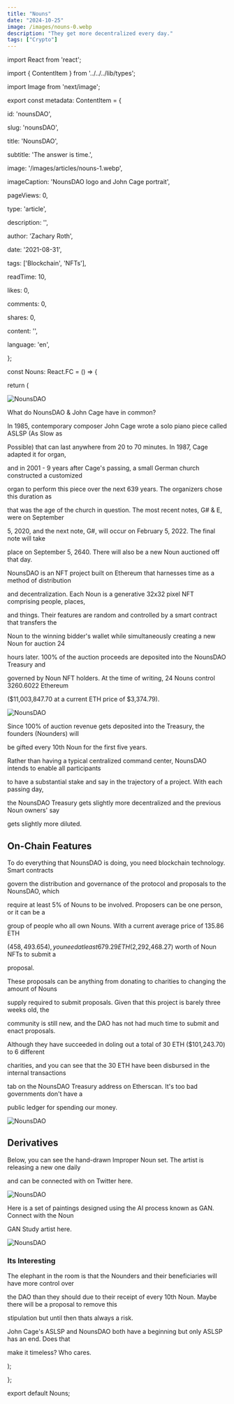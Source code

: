 ```yaml
---
title: "Nouns"
date: "2024-10-25"
image: /images/nouns-0.webp
description: "They get more decentralized every day."
tags: ["Crypto"]
---
```


import React from 'react';

import { ContentItem } from '../../../lib/types';

import Image from 'next/image';

  

export const metadata: ContentItem = {

id: 'nounsDAO',

slug: 'nounsDAO',

title: 'NounsDAO',

subtitle: 'The answer is time.',

image: '/images/articles/nouns-1.webp',

imageCaption: 'NounsDAO logo and John Cage portrait',

pageViews: 0,

type: 'article',

description: '',

author: 'Zachary Roth',

date: '2021-08-31',

tags: ['Blockchain', 'NFTs'],

readTime: 10,

likes: 0,

comments: 0,

shares: 0,

content: '',

language: 'en',

};

  

const Nouns: React.FC = () => {

return (

<article>

<Image src="/images/articles/nouns-2.webp" alt="NounsDAO" width={1000} height={1000} />

<p>What do NounsDAO & John Cage have in common?</p>

<p>

In 1985, contemporary composer John Cage wrote a solo piano piece called ASLSP (As Slow as

Possible) that can last anywhere from 20 to 70 minutes. In 1987, Cage adapted it for organ,

and in 2001 - 9 years after Cage's passing, a small German church constructed a customized

organ to perform this piece over the next 639 years. The organizers chose this duration as

that was the age of the church in question. The most recent notes, G# & E, were on September

5, 2020, and the next note, G#, will occur on February 5, 2022. The final note will take

place on September 5, 2640. There will also be a new Noun auctioned off that day.

</p>

<p>

NounsDAO is an NFT project built on Ethereum that harnesses time as a method of distribution

and decentralization. Each Noun is a generative 32x32 pixel NFT comprising people, places,

and things. Their features are random and controlled by a smart contract that transfers the

Noun to the winning bidder's wallet while simultaneously creating a new Noun for auction 24

hours later. 100% of the auction proceeds are deposited into the NounsDAO Treasury and

governed by Noun NFT holders. At the time of writing, 24 Nouns control 3260.6022 Ethereum

($11,003,847.70 at a current ETH price of $3,374.79).

</p>

<Image src="/images/articles/nouns-3.webp" alt="NounsDAO" width={1000} height={1000} />

<p>

Since 100% of auction revenue gets deposited into the Treasury, the founders (Nounders) will

be gifted every 10th Noun for the first five years.

</p>

<p>

Rather than having a typical centralized command center, NounsDAO intends to enable all participants

to have a substantial stake and say in the trajectory of a project. With each passing day,

the NounsDAO Treasury gets slightly more decentralized and the previous Noun owners' say

gets slightly more diluted.

</p>

<h2>On-Chain Features</h2>

<p>

To do everything that NounsDAO is doing, you need blockchain technology. Smart contracts

govern the distribution and governance of the protocol and proposals to the NounsDAO, which

require at least 5% of Nouns to be involved. Proposers can be one person, or it can be a

group of people who all own Nouns. With a current average price of 135.86 ETH

($458,493.654), you need at least 679.29 ETH ($2,292,468.27) worth of Noun NFTs to submit a

proposal.

</p>

<p>

These proposals can be anything from donating to charities to changing the amount of Nouns

supply required to submit proposals. Given that this project is barely three weeks old, the

community is still new, and the DAO has not had much time to submit and enact proposals.

</p>

<p>

Although they have succeeded in doling out a total of 30 ETH ($101,243.70) to 6 different

charities, and you can see that the 30 ETH have been disbursed in the internal transactions

tab on the NounsDAO Treasury address on Etherscan. It's too bad governments don't have a

public ledger for spending our money.

</p>

<Image src="/images/articles/nouns-4.webp" alt="NounsDAO" width={1000} height={1000} />

<h2>Derivatives</h2>

<p>

Below, you can see the hand-drawn Improper Noun set. The artist is releasing a new one daily

and can be connected with on Twitter here.

</p>

<Image src="/images/articles/nouns-5.webp" alt="NounsDAO" width={1000} height={1000} />

<p>

Here is a set of paintings designed using the AI process known as GAN. Connect with the Noun

GAN Study artist here.

</p>

<Image src="/images/articles/nouns-6.webp" alt="NounsDAO" width={1000} height={1000} />

<h3>Its Interesting</h3>

<p>

The elephant in the room is that the Nounders and their beneficiaries will have more control over

the DAO than they should due to their receipt of every 10th Noun. Maybe there will be a proposal to remove this

stipulation but until then thats always a risk.

</p>

<p>

John Cage's ASLSP and NounsDAO both have a beginning but only ASLSP has an end. Does that

make it timeless? Who cares.

</p>

</article>

);

};

  

export default Nouns;